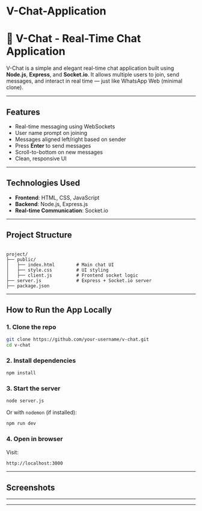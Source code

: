 # V-Chat-Application

# 💬 V-Chat - Real-Time Chat Application

V-Chat is a simple and elegant real-time chat application built using **Node.js**, **Express**, and **Socket.io**. It allows multiple users to join, send messages, and interact in real time — just like WhatsApp Web (minimal clone).

---

##  Features

-  Real-time messaging using WebSockets
-  User name prompt on joining
-  Messages aligned left/right based on sender
-  Press **Enter** to send messages
-  Scroll-to-bottom on new messages
-  Clean, responsive UI

---

##  Technologies Used

- **Frontend**: HTML, CSS, JavaScript
- **Backend**: Node.js, Express.js
- **Real-time Communication**: Socket.io

---

## Project Structure

```

project/
├── public/
│   ├── index.html        # Main chat UI
│   ├── style.css         # UI styling
│   ├── client.js         # Frontend socket logic
├── server.js             # Express + Socket.io server
├── package.json

````

---

## How to Run the App Locally

### 1. Clone the repo

```bash
git clone https://github.com/your-username/v-chat.git
cd v-chat
````

### 2. Install dependencies

```bash
npm install
```

### 3. Start the server

```bash
node server.js
```

Or with `nodemon` (if installed):

```bash
npm run dev
```

### 4. Open in browser

Visit:

```bash
http://localhost:3000
```

---

## Screenshots


---


---

